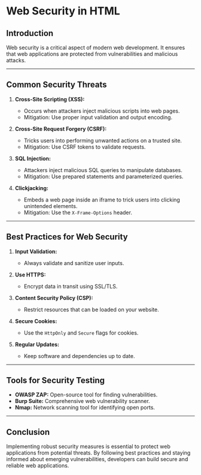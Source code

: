 # Web Security in HTML

## Introduction

Web security is a critical aspect of modern web development. It ensures that web applications are protected from vulnerabilities and malicious attacks.

---

## Common Security Threats

1. **Cross-Site Scripting (XSS):**
    - Occurs when attackers inject malicious scripts into web pages.
    - Mitigation: Use proper input validation and output encoding.

2. **Cross-Site Request Forgery (CSRF):**
    - Tricks users into performing unwanted actions on a trusted site.
    - Mitigation: Use CSRF tokens to validate requests.

3. **SQL Injection:**
    - Attackers inject malicious SQL queries to manipulate databases.
    - Mitigation: Use prepared statements and parameterized queries.

4. **Clickjacking:**
    - Embeds a web page inside an iframe to trick users into clicking unintended elements.
    - Mitigation: Use the `X-Frame-Options` header.

---

## Best Practices for Web Security

1. **Input Validation:**
    - Always validate and sanitize user inputs.

2. **Use HTTPS:**
    - Encrypt data in transit using SSL/TLS.

3. **Content Security Policy (CSP):**
    - Restrict resources that can be loaded on your website.

4. **Secure Cookies:**
    - Use the `HttpOnly` and `Secure` flags for cookies.

5. **Regular Updates:**
    - Keep software and dependencies up to date.

---

## Tools for Security Testing

- **OWASP ZAP:** Open-source tool for finding vulnerabilities.
- **Burp Suite:** Comprehensive web vulnerability scanner.
- **Nmap:** Network scanning tool for identifying open ports.

---

## Conclusion

Implementing robust security measures is essential to protect web applications from potential threats. By following best practices and staying informed about emerging vulnerabilities, developers can build secure and reliable web applications.
